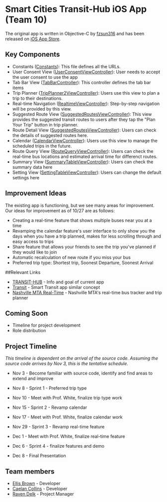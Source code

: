 # Smart Cities Transit-Hub iOS App (Team 10)
The original app is written in Objective-C by [fzsun316](mailto:fzsun316@gmail.com) and has been released on [iOS App Store](https://itunes.apple.com/us/app/t-hub/id1022519348?mt=8).

## Key Components

* Constants ([Constants](https://github.com/visor-vu/thub-ios-app/blob/master/T-HUB/constants.h)): This file defines all the URLs.
* User Consent View ([UserConsentViewController](https://github.com/visor-vu/thub-ios-app/blob/master/T-HUB/UserConsentViewController.h)): User needs to accept the user consent to use the app
* Tab Bar View ([TabBarController](https://github.com/visor-vu/thub-ios-app/blob/master/T-HUB/TabBarController.h)):  This controller defines the tab bar items
* Trip Planner ([TripPlanner2ViewController](https://github.com/visor-vu/thub-ios-app/blob/master/T-HUB/TripPlanner2ViewController.h)): Users use this view to plan a trip to their destinations.
* Real-time Navigation ([RealtimeViewController](https://github.com/visor-vu/thub-ios-app/blob/master/T-HUB/RealtimeViewController.h)): Step-by-step navigation will be provided by this view.
* Suggested Route View ([SuggestedRoutesViewController](https://github.com/visor-vu/thub-ios-app/blob/master/T-HUB/SuggestedRoutesViewController.h)): This view provides the suggested transit routes to users after they tap the "Plan Your Trip" button in trip planner.
* Route Detail View ([SuggestedRoutesViewController](https://github.com/visor-vu/thub-ios-app/blob/master/T-HUB/SuggestedRoutesViewController.h)): Users can check the details of suggested routes here.
* Calendar ([CalendarViewController](https://github.com/visor-vu/thub-ios-app/blob/master/T-HUB/CalendarViewController.h)): Users use this view to manage the scheduled trips in the future.
* Route Query View ([RouteQueryViewController](https://github.com/visor-vu/thub-ios-app/blob/master/T-HUB/RouteQueryViewController.h)): Users can check the real-time bus locations and estimated arrival time for differenct routes.
* Summary View ([SummaryTableViewController](https://github.com/visor-vu/thub-ios-app/blob/master/T-HUB/SummaryTableViewController.h)): Users can check the summary data here
* Setting View ([SettingTableViewController](https://github.com/visor-vu/thub-ios-app/blob/master/T-HUB/SettingTableViewController.h)): Users can change the default settings here

## Improvement Ideas

The existing app is functioning, but we see many areas for improvement.  Our ideas for improvement as of 10/27 are as follows:
- Creating a real-time feature that shows multiple buses near you at a time
- Revamping the calendar feature's user interface to only show you the days when you have a trip planned, makes for less scrolling through and easy access to trips
- Share feature that allows your friends to see the trip you've planned if they would like to join
- Automatic recalculation of new route if you miss your bus
- Preferred trip type: Shortest trip, Soonest Departure, Soonest Arrival

##Relevant Links

* [TRANSIT-HUB](http://thub.isis.vanderbilt.edu) - Info and goal of current app
* [Transit](https://transitapp.com) - Smart Transit app similar concept
* [Nashville MTA Real-Time](http://ride.nashvillemta.org) - Nashville MTA's real-time bus tracker and trip planner

## Coming Soon

* Timeline for project development
* Role distribution

## Project Timeline

*This timeline is dependent on the arrival of the source code. Assuming the source code arrives by Nov 3, this is the tentative schedule.*

* Nov 3 - Become familiar with source code, identify and find areas to extend and improve

* Nov 8 - Sprint 1 - Preferred trip type

* Nov 10 - Meet with Prof. White, finalize trip type work

* Nov 15 - Sprint 2 - Revamp calendar

* Nov 17 - Meet with Prof. White, finalize calendar work

* Nov 29 - Sprint 3 - Revamp real-time feature

* Dec 1 - Meet with Prof. White, finalize real-time feature

* Dec 6 - Sprint 4 - finalize features and demo

* Dec 8 - Final Presentation

## Team members

+ [Ellis Brown](mailto:ellis.l.brown@vanderbilt.edu) - Developer
+ [Caelan Collins](mailto:caelan.p.collins@vanderbilt.edu) - Developer
+ [Raven Delk](mailto:raven.delk@vanderbilt.edu) - Project Manager

